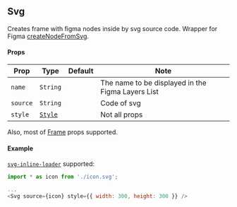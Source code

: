 ## Svg

Creates frame with figma nodes inside by svg source code. 
Wrapper for Figma [createNodeFromSvg](https://www.figma.com/plugin-docs/api/createNodeFromSvg/).

#### Props

| Prop       | Type     | Default | Note                                              |
| ---------- | -------- | ------- | ------------------------------------------------- |
| `name`     | `String` |         | The name to be displayed in the Figma Layers List |
| `source`   | `String` |         | Code of svg                            |
| `style`    | [`Style`](/docs/styling.md)   |  | Not all props 

Also, most of [Frame](../frame/Frame.md) props supported.

#### Example

[`svg-inline-loader`](https://github.com/webpack-contrib/svg-inline-loader) supported:

```javascript
import * as icon from './icon.svg';

...
<Svg source={icon} style={{ width: 300, height: 300 }} />
```

